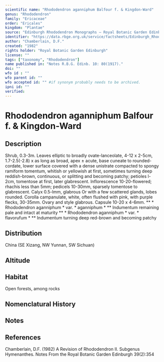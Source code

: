 ```yaml
---
scientific name: "Rhododendron aganniphum Balfour f. & Kingdon-Ward"
genus: "Rhododendron"
family: "Ericaceae"
order: "Ericales"
kingdom: "Plantae"
source: "Edinburgh Rhododendron Monographs – Royal Botanic Garden Edinburgh"
identifier: "https://data.rbge.org.uk/service/factsheets/Edinburgh_Rhododendron_Monographs.xhtml"
author: "Chamberlain, D.F."
created: "1982"
rights holder: "Royal Botanic Garden Edinburgh"
license: ""
tags: ["taxonomy", "Rhododendron"]
name published in: "Notes R.B.G. Edinb. 10: 80(1917)."
doi: ""
wfo id : ""
wfo parent id: ""
wfo accepted id: "" #if synonym probably needs to be archived.                      
ipni id: ""
verified:
---
```


                       

# Rhododendron aganniphum Balfour f. & Kingdon-Ward

## Description
Shrub, 0.3-3m. Leaves elliptic to broadly ovate-lanceolate, 4-12 x 2-5cm, 1.7-2.5(-2.8) x as long as broad, apex ± acute, base cuneate to rounded-cordate, lower surface covered with a dense unistrate compacted to spongy ramiform tomentum, whitish or yellowish at first, sometimes turning deep reddish-brown, continuous, or splitting and becoming patchy; petioles l-2cm, tomentose at first, later glabrescent. Inflorescence 10-20-flowered; rhachis less than 5mm; pedicels 10-30mm, sparsely tomentose to glabrescent. Calyx 0.5-lmm, glabrous Or with a few scattered glands, lobes rounded. Corolla campanulate, white, often flushed with pink, with purple flecks, 30-35mm. Ovary and style glabrous. Capsule 10-20 x 4-6mm. ** * Rhododendron aganniphum * var. * aganniphum * ** Indumentum remaining pale and intact at maturity ** * Rhododendron aganniphum * var. * flavorufum * ** Indumentum turning deep red-brown and becoming patchy

## Distribution
China (SE Xizang, NW Yunnan, SW Sichuan)

## Altitude


## Habitat
Open forests, among rocks

## Nomenclatural History

                       
## Notes


## References

Chamberlain, D.F. (1982) A Revision of Rhododendron II. Subgenus Hymenanthes. Notes From the Royal Botanic Garden Edinburgh 39(2):354
